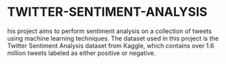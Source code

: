 # TWITTER-SENTIMENT-ANALYSIS
his project aims to perform sentiment analysis on a collection of tweets using machine learning techniques. The dataset used in this project is the Twitter Sentiment Analysis dataset from Kaggle, which contains over 1.6 million tweets labeled as either positive or negative. 
